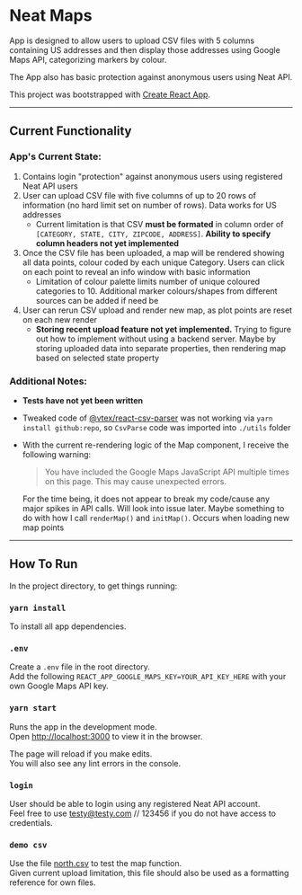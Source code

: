 # Neat Maps

App is designed to allow users to upload CSV files with 5 columns containing US addresses and then display those addresses using Google Maps API, categorizing markers by colour.

The App also has basic protection against anonymous users using Neat API.

This project was bootstrapped with [Create React App](https://github.com/facebook/create-react-app).

---

## Current Functionality

### App's Current State:<br>

1. Contains login "protection" against anonymous users using registered Neat API users
2. User can upload CSV file with five columns of up to 20 rows of information (no hard limit set on number of rows). Data works for US addresses
   - Current limitation is that CSV **must be formated** in column order of `[CATEGORY, STATE, CITY, ZIPCODE, ADDRESS]`. **Ability to specify column headers not yet implemented**
3. Once the CSV file has been uploaded, a map will be rendered showing all data points, colour coded by each unique Category. Users can click on each point to reveal an info window with basic information
   - Limitation of colour palette limits number of unique coloured categories to 10. Additional marker colours/shapes from different sources can be added if need be
4. User can rerun CSV upload and render new map, as plot points are reset on each new render
   - **Storing recent upload feature not yet implemented.** Trying to figure out how to implement without using a backend server. Maybe by storing uploaded data into separate properties, then rendering map based on selected state property

### Additional Notes:

- **Tests have not yet been written**
- Tweaked code of [@vtex/react-csv-parser](https://github.com/oleung4/react-csv-parse) was not working via `yarn install github:repo`, so `CsvParse` code was imported into `./utils` folder
- With the current re-rendering logic of the Map component, I receive the following warning:

  > You have included the Google Maps JavaScript API multiple times on this page. This may cause unexpected errors.

  For the time being, it does not appear to break my code/cause any major spikes in API calls. Will look into issue later. Maybe something to do with how I call `renderMap()` and `initMap()`. Occurs when loading new map points

---

## How To Run

In the project directory, to get things running:

### `yarn install`

To install all app dependencies.

### `.env`

Create a `.env` file in the root directory.<br>
Add the following `REACT_APP_GOOGLE_MAPS_KEY=YOUR_API_KEY_HERE` with your own Google Maps API key.

### `yarn start`

Runs the app in the development mode.<br>
Open [http://localhost:3000](http://localhost:3000) to view it in the browser.

The page will reload if you make edits.<br>
You will also see any lint errors in the console.

### `login`

User should be able to login using any registered Neat API account.<br>
Feel free to use testy@testy.com // 123456 if you do not have access to credentials.

### `demo csv`

Use the file [north.csv](./north.csv) to test the map function.<br>
Given current upload limitation, this file should also be used as a formatting reference for own files.
